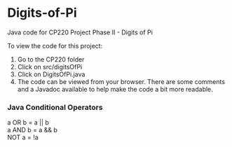 # Digits-of-Pi
Java code for CP220 Project Phase II - Digits of Pi

To view the code for this project:
1. Go to the CP220 folder
2. Click on src/digitsOfPi
3. Click on DigitsOfPi.java
4. The code can be viewed from your browser.
There are some comments and a Javadoc available to help make the code a bit more readable.

### Java Conditional Operators
a OR b  = a || b<br>
a AND b = a && b<br>
NOT a   = !a<br>
